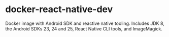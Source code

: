 # docker-react-native-dev

Docker image with Android SDK and reactive native tooling. Includes JDK 8, the Android SDKs 23, 24 and 25, React Native CLI tools, and ImageMagick. 
